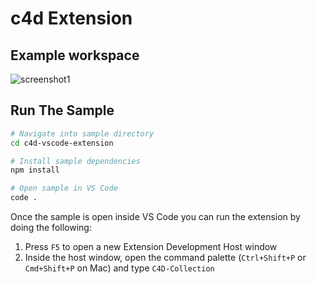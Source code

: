 # c4d Extension

## Example workspace

![screenshot1](https://raw.githubusercontent.com/rzrbld/c4d/main/c4d-vscode-extension/screenshot/example_workspace.png)

## Run The Sample

```bash
# Navigate into sample directory
cd c4d-vscode-extension

# Install sample dependencies
npm install

# Open sample in VS Code
code .
```

Once the sample is open inside VS Code you can run the extension by doing the following:

1. Press `F5` to open a new Extension Development Host window
2. Inside the host window, open the command palette (`Ctrl+Shift+P` or `Cmd+Shift+P` on Mac) and type `C4D-Collection`